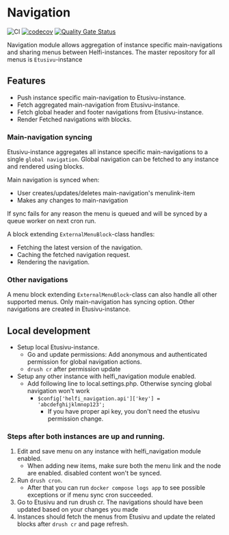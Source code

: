 # Navigation

![CI](https://github.com/City-of-Helsinki/drupal-module-helfi-navigation/workflows/CI/badge.svg)
[![codecov](https://codecov.io/gh/City-of-Helsinki/drupal-module-helfi-navigation/branch/main/graph/badge.svg?token=FQZHJAJYOZ)](https://codecov.io/gh/City-of-Helsinki/drupal-module-helfi-navigation) [![Quality Gate Status](https://sonarcloud.io/api/project_badges/measure?project=City-of-Helsinki_drupal-module-helfi-navigation&metric=alert_status)](https://sonarcloud.io/summary/new_code?id=City-of-Helsinki_drupal-module-helfi-navigation)

Navigation module allows aggregation of instance specific main-navigations and sharing menus between Helfi-instances.
The master repository for all menus is `Etusivu`-instance

## Features

- Push instance specific main-navigation to Etusivu-instance.
- Fetch aggregated main-navigation from Etusivu-instance.
- Fetch global header and footer navigations from Etusivu-instance.
- Render Fetched navigations with blocks.

### Main-navigation syncing

Etusivu-instance aggregates all instance specific main-navigations to a single `global navigation`.
Global navigation can be fetched to any instance and rendered using blocks.

Main navigation is synced when:
- User creates/updates/deletes main-navigation's menulink-item
- Makes any changes to main-navigation

If sync fails for any reason the menu is queued and will be synced by a queue worker on next cron run.

A block extending `ExternalMenuBlock`-class handles:
- Fetching the latest version of the navigation.
- Caching the fetched navigation request.
- Rendering the navigation.

### Other navigations

A menu block extending `ExternalMenuBlock`-class can also handle all other supported menus.
Only main-navigation has syncing option. Other navigations are created in Etusivu-instance.

## Local development

- Setup local Etusivu-instance.
  - Go and update permissions: Add anonymous and authenticated permission for global navigation actions.
  - `drush cr` after permission update
- Setup any other instance with helfi_navigation module enabled.
  - Add following line to local.settings.php. Otherwise syncing global navigation won't work
    - `$config['helfi_navigation.api']['key'] = 'abcdefghijklmnop123';`
      - If you have proper api key, you don't need the etusivu permission change.

### Steps after both instances are up and running.
1. Edit and save menu on any instance with helfi_navigation module enabled.
   - When adding new items, make sure both the menu link and the node are enabled. disabled content won't be synced.
2. Run `drush cron`.
   - After that you can run `docker compose logs app` to see possible exceptions or if menu sync cron succeeded.
3. Go to Etusivu and run drush cr. The navigations should have been updated
    based on your changes you made
4. Instances should fetch the menus from Etusivu and update the related blocks after `drush cr` and page refresh.

